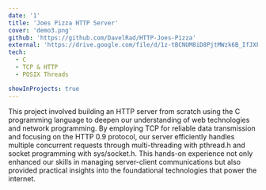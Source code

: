 ```yaml
---
date: '1'
title: 'Joes Pizza HTTP Server'
cover: 'demo3.png'
github: 'https://github.com/DavelRad/HTTP-Joes-Pizza'
external: 'https://drive.google.com/file/d/1z-tBCNUM8iD8PjtMWzk6B_IfJXFjMr0r/view?usp=drive_link'
tech:
  - C
  - TCP & HTTP
  - POSIX Threads

showInProjects: true
---
```


This project involved building an HTTP server from scratch using the C programming language to deepen our understanding of web technologies and network programming. By employing TCP for reliable data transmission and focusing on the HTTP 0.9 protocol, our server efficiently handles multiple concurrent requests through multi-threading with pthread.h and socket programming with sys/socket.h. This hands-on experience not only enhanced our skills in managing server-client communications but also provided practical insights into the foundational technologies that power the internet.
